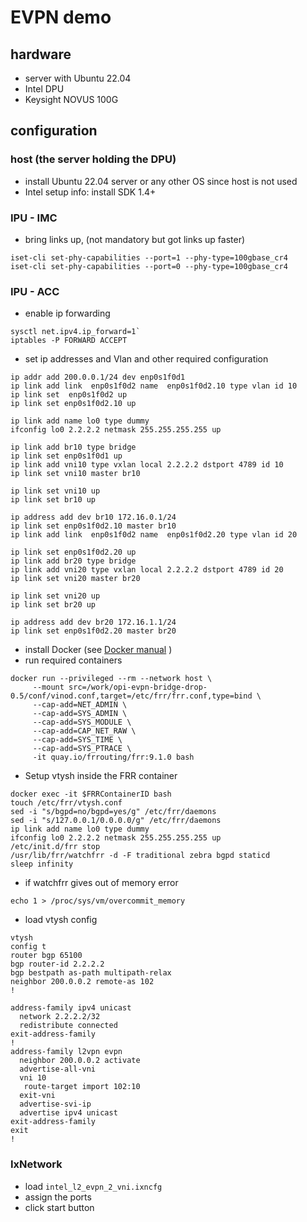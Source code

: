 # EVPN demo

## hardware

- server with Ubuntu 22.04
- Intel DPU
- Keysight NOVUS 100G

## configuration

### host (the server holding the DPU)

- install Ubuntu 22.04 server or any other OS since host is not used
- Intel setup info: install SDK 1.4+

### IPU - IMC

- bring links up, (not mandatory but got links up faster)

```Shell
iset-cli set-phy-capabilities --port=1 --phy-type=100gbase_cr4
iset-cli set-phy-capabilities --port=0 --phy-type=100gbase_cr4
```

### IPU - ACC

- enable ip forwarding

```Shell
sysctl net.ipv4.ip_forward=1`
iptables -P FORWARD ACCEPT
```

- set ip addresses and Vlan and other required configuration 

```Shell
ip addr add 200.0.0.1/24 dev enp0s1f0d1
ip link add link  enp0s1f0d2 name  enp0s1f0d2.10 type vlan id 10 
ip link set  enp0s1f0d2 up  
ip link set enp0s1f0d2.10 up 

ip link add name lo0 type dummy 
ifconfig lo0 2.2.2.2 netmask 255.255.255.255 up 
 
ip link add br10 type bridge 
ip link set enp0s1f0d1 up 
ip link add vni10 type vxlan local 2.2.2.2 dstport 4789 id 10 
ip link set vni10 master br10 

ip link set vni10 up 
ip link set br10 up 

ip address add dev br10 172.16.0.1/24 
ip link set enp0s1f0d2.10 master br10 
ip link add link  enp0s1f0d2 name  enp0s1f0d2.20 type vlan id 20 

ip link set enp0s1f0d2.20 up 
ip link add br20 type bridge 
ip link add vni20 type vxlan local 2.2.2.2 dstport 4789 id 20 
ip link set vni20 master br20 

ip link set vni20 up 
ip link set br20 up 

ip address add dev br20 172.16.1.1/24 
ip link set enp0s1f0d2.20 master br20 
```

- install Docker (see [Docker manual](https://docs.docker.com/engine/install/ubuntu/) )
- run required containers

```Shell
docker run --privileged --rm --network host \
     --mount src=/work/opi-evpn-bridge-drop-0.5/conf/vinod.conf,target=/etc/frr/frr.conf,type=bind \
     --cap-add=NET_ADMIN \
     --cap-add=SYS_ADMIN \
     --cap-add=SYS_MODULE \
     --cap-add=CAP_NET_RAW \
     --cap-add=SYS_TIME \
     --cap-add=SYS_PTRACE \
     -it quay.io/frrouting/frr:9.1.0 bash  
```

- Setup vtysh inside the FRR container

```Shell
docker exec -it $FRRContainerID bash
touch /etc/frr/vtysh.conf  
sed -i "s/bgpd=no/bgpd=yes/g" /etc/frr/daemons  
sed -i "s/127.0.0.1/0.0.0.0/g" /etc/frr/daemons  
ip link add name lo0 type dummy  
ifconfig lo0 2.2.2.2 netmask 255.255.255.255 up  
/etc/init.d/frr stop  
/usr/lib/frr/watchfrr -d -F traditional zebra bgpd staticd  
sleep infinity
```

- if watchfrr gives out of memory error
  
```Shell
echo 1 > /proc/sys/vm/overcommit_memory
```

- load vtysh config

```Shell
vtysh
config t
router bgp 65100  
bgp router-id 2.2.2.2 
bgp bestpath as-path multipath-relax 
neighbor 200.0.0.2 remote-as 102 
! 

address-family ipv4 unicast 
  network 2.2.2.2/32 
  redistribute connected 
exit-address-family 
! 
address-family l2vpn evpn 
  neighbor 200.0.0.2 activate 
  advertise-all-vni 
  vni 10 
   route-target import 102:10 
  exit-vni 
  advertise-svi-ip 
  advertise ipv4 unicast 
exit-address-family 
exit 
! 
```
### IxNetwork

- load `intel_l2_evpn_2_vni.ixncfg`
- assign the ports
- click start button
